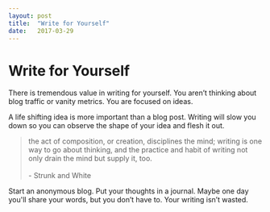 ```yaml
---
layout: post
title:  "Write for Yourself"
date:   2017-03-29
---
```


# Write for Yourself

There is tremendous value in writing for yourself.
You aren’t thinking about blog traffic or vanity metrics. You are focused on ideas.

A life shifting idea is more important than a blog post.
Writing will slow you down so you can observe the shape of your idea and flesh it out.

>the act of composition, or creation, disciplines the mind; writing is one way to go about thinking, and the practice and habit of writing not only drain the mind but supply it, too. <br><br> - Strunk and White


Start an anonymous blog.
Put your thoughts in a journal.
Maybe one day you'll share your words, but you don’t have to.
Your writing isn’t wasted.
